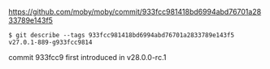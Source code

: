 
https://github.com/moby/moby/commit/933fcc981418bd6994abd76701a2833789e143f5

```shell
$ git describe --tags 933fcc981418bd6994abd76701a2833789e143f5
v27.0.1-889-g933fcc9814
```

commit 933fcc9 first introduced in v28.0.0-rc.1